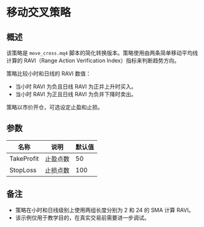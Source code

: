 # 移动交叉策略

## 概述

该策略是 `move_cross.mq4` 脚本的简化转换版本。策略使用由两条简单移动平均线计算的 RAVI（Range Action Verification Index）指标来判断趋势方向。

策略比较小时和日线的 RAVI 数值：

- 当小时 RAVI 为负且日线 RAVI 为正并上升时买入。
- 当小时 RAVI 为正且日线 RAVI 为负并下降时卖出。

策略以市价开仓，可选设定止盈和止损。

## 参数

| 名称       | 说明                     | 默认值 |
|------------|--------------------------|--------|
| TakeProfit | 止盈点数                 | 50     |
| StopLoss   | 止损点数                 | 100    |

## 备注

- 策略在小时和日线级别上使用两组长度分别为 2 和 24 的 SMA 计算 RAVI。
- 该示例仅用于教学目的，在真实交易前需要进一步调试。
